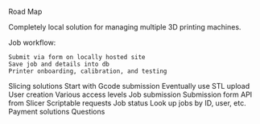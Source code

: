 Road Map

Completely local solution for managing multiple 3D printing machines.

Job workflow:

    Submit via form on locally hosted site
    Save job and details into db
    Printer onboarding, calibration, and testing

Slicing solutions
    Start with Gcode submission
    Eventually use STL upload
User creation
    Various access levels
Job submission
    Submission form
    API from Slicer
    Scriptable requests
Job status
    Look up jobs by ID, user, etc.
Payment solutions
Questions
